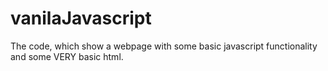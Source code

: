 # vanilaJavascript
The code, which show a webpage with some basic javascript functionality and some VERY basic html.
